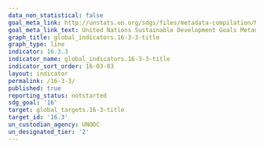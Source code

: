 ```yaml
---
data_non_statistical: false
goal_meta_link: http://unstats.un.org/sdgs/files/metadata-compilation/Metadata-Goal-16.pdf
goal_meta_link_text: United Nations Sustainable Development Goals Metadata (pdf 1361kB)
graph_title: global_indicators.16-3-3-title
graph_type: line
indicator: 16.3.3
indicator_name: global_indicators.16-3-3-title
indicator_sort_order: 16-03-03
layout: indicator
permalink: /16-3-3/
published: true
reporting_status: notstarted
sdg_goal: '16'
target: global_targets.16-3-title
target_id: '16.3'
un_custodian_agency: UNODC
un_designated_tier: '2'
---
```

